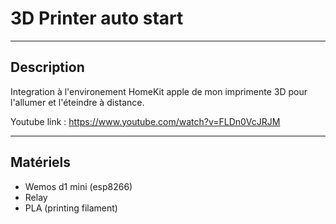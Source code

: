 # 3D Printer auto start

-------------------------------------
## Description ##
  
  Integration à l'environement HomeKit apple de mon imprimente 3D pour l'allumer et l'éteindre à distance.
  
Youtube link : https://www.youtube.com/watch?v=FLDn0VcJRJM

-------------------------------------
## Matériels ##

* Wemos d1 mini (esp8266)
* Relay
* PLA (printing filament)

